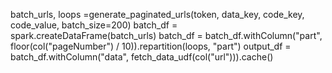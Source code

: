 batch_urls, loops =generate_paginated_urls(token, data_key, code_key, code_value, batch_size=200)
batch_df = spark.createDataFrame(batch_urls)
batch_df = batch_df.withColumn("part", floor(col("pageNumber") / 10)).repartition(loops, "part")
output_df = batch_df.withColumn("data", fetch_data_udf(col("url"))).cache()
 
